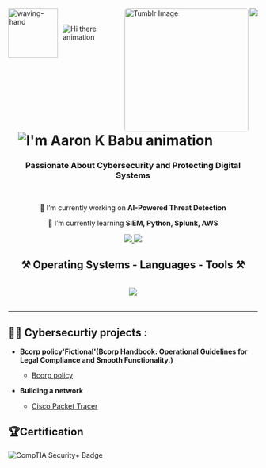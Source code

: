 <img align="right" src="https://visitor-badge.laobi.icu/badge?page_id=Aaroncode72.Aaroncode72" />

<!-- Tumblr GIF -->
  <img align="right" src="https://github.com/user-attachments/assets/b90c1ae1-18e9-41df-a6e1-60a585a10c8e" alt="Tumblr Image" width="250" style="border-radius: 5px;" />
</div>

  <!-- Waving Hand and Animated Hi there -->
  <div style="display: flex; align-items: center;">
    <img src="https://github.com/user-attachments/assets/7b74a85b-ae24-4f16-b795-87f63eeadcbc" alt="waving-hand" width="100" />
    <img src="https://readme-typing-svg.herokuapp.com/?font=Righteous&size=35&center=false&vCenter=true&width=200&height=70&duration=2000&lines=Hi+there!" alt="Hi there animation" style="margin-left: 10px;" />
  </div>

  <!-- Typing Text for Name -->
  <h1 style="margin: 0; padding-left: 20px;">
    <img src="https://readme-typing-svg.herokuapp.com/?font=Righteous&size=35&center=true&vCenter=true&width=500&height=70&duration=4000&lines=I'm+Aaron+K+Babu!;" alt="I'm Aaron K Babu animation" />
  </h1>
<h3 align="center">Passionate About Cybersecurity and Protecting Digital Systems </h3>

<br/>

<div align="center">
 
 🔭 I’m currently working on **AI-Powered Threat Detection**
 
 🌱 I’m currently learning **SIEM, Python, Splunk, AWS**

 </div>
 
<div align="center"> 
  <a href="Aaron:k.Babu.Aaroncode95@gmail.com">
    <img src="https://img.shields.io/badge/Gmail-333333?style=for-the-badge&logo=gmail&logoColor=red" />
  </a>
  <a href="https://www.linkedin.com/in/aaron-babu-0b2001280/" target="_blank">
    <img src="https://img.shields.io/badge/LinkedIn-0077B5?style=for-the-badge&logo=linkedin&logoColor=white" target="_blank" />
  </a>
 
</div>

<h2 align="center">⚒️ Operating Systems - Languages - Tools ⚒️</h2>
<br/>
<div align="center">
    <img src="https://skillicons.dev/icons?i=windows,linux,ubuntu,kali,python,git,r" />
</div>

<br/>
<hr/>
<h2>👨‍💻 Cybersecurtiy projects :</h2>

- <b>Bcorp policy'Fictional'(Bcorp Handbook: Operational Guidelines for Legal Compliance and Smooth Functionality.)</b>
     
  - [Bcorp policy]( https://aaroncode72.github.io/)
- <b>Building a network</b>
  - [Cisco Packet Tracer](https://github.com/Aaroncode72/Aaroncode72.github.io/blob/main/README.md) <b><i></b></i>

<h2>🏆Certification</h2>
  <div align="left">
    <img src="https://img.shields.io/badge/CompTIA-Security%2B-red?logo=comptia&logoColor=white&style=for-the-badge" alt="CompTIA Security+ Badge" />
</div>

  

<!--
**Aaroncode72/Aaroncode72** is a ✨ _special_ ✨ repository because its `README.md` (this file) appears on your GitHub profile.

Here are some ideas to get you started:

- 🔭 I’m currently working on ...
- 🌱 I’m currently learning ...
- 👯 I’m looking to collaborate on ...
- 🤔 I’m looking for help with ...
- 💬 Ask me about ...
- 📫 How to reach me: ...
- 😄 Pronouns: ...
- ⚡ Fun fact: ...
-->
